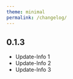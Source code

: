 ```yaml
---
theme: minimal
permalink: /changelog/
---
```


## 0.1.3

- Update-Info 1
- Update-Info 2
- Update-Info 3
